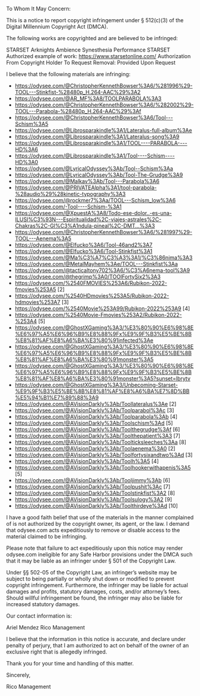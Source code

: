 
To Whom It May Concern:

This is a notice to report copyright infringement under § 512(c)(3) of the Digital Millennium Copyright Act (DMCA).

The following works are copyrighted and are believed to be infringed:

STARSET Arknights Ambience Synesthesia Performance
STARSET
Authorized example of work: https://www.starsetonline.com/
Authorization From Copyright Holder To Request Removal: Provided Upon Request

I believe that the following materials are infringing:


- https://odysee.com/@ChristopherKennethBowser%3A6/%281996%29-TOOL---Stinkfist-%28480p_H.264-AAC%29%3A2
- https://odysee.com/@AR_MF%3A8/TOOLPARABOLA%3A3
- https://odysee.com/@ChristopherKennethBowser%3A6/%282002%29-TOOL---Parabola-%28480p_H.264-AAC%29%3Af
- https://odysee.com/@ChristopherKennethBowser%3A6/Tool---Schism%3A5
- https://odysee.com/@Librosparakindle%3A1/Lateralus-full-album%3Ae
- https://odysee.com/@Librosparakindle%3A1/Lateralus-song%3A9
- https://odysee.com/@Librosparakindle%3A1/TOOL----PARABOLA----HD%3A6
- https://odysee.com/@Librosparakindle%3A1/Tool----Schism----HD%3A0
- https://odysee.com/@LyricalOdyssey%3Ab/Tool--Schism%3Aa
- https://odysee.com/@LyricalOdyssey%3Ab/Tool-The-Grudge%3A9
- https://odysee.com/@Malkav%3Ab/Tool---Parabola%3A6
- https://odysee.com/@PRIVATEAlpha%3A1/tool-parabola-%28audio%29%28kinetic-typography%3A3
- https://odysee.com/@rockmer7%3Aa/TOOL---Schism_low%3A6
- https://odysee.com/-Tool----Schism-%3A1
- https://odysee.com/@XpuestA%3A8/Todo-ese-dolor..-es-una-ILUSI%C3%93N---Espiritualidad%2C-viajes-astrales%2C-Chakras%2C-Gl%C3%A1ndula-pineal%2C-DMT...%3A3
- https://odysee.com/@ChristopherKennethBowser%3A6/%281997%29-TOOL---Aenema%3A5
- https://odysee.com/@Elfucko%3A6/Tool-46and2%3A7
- https://odysee.com/@Elfucko%3A6/Tool-Stinkfist%3A1
- https://odysee.com/@Ma%C3%A7%C3%A3%3A1/%C3%86nima%3A3
- https://odysee.com/@MetalMayhem%3Ae/TOOL---Stinkfist%3Aa
- https://odysee.com/@tacticaltony702%3A6/%C3%A6nema-tool%3A9
- https://odysee.com/@thegrimp%3A0/TOOlFortySix2%3A3
- https://odysee.com/%2540FMOVIES%253A6/Rubikon-2022-fmovies%253A5 [2]
- https://odysee.com/%2540HDmovies%253A5/Rubikon-2022-hdmovies%253A7 [3]
- https://odysee.com/%2540Movie%253A99/Rubikon-2022%253A9 [4]
- https://odysee.com/%2540Movie-Fmovies%253A2/Rubikon-2022-%253A4 [5]
- https://odysee.com/@GhostXGaming%3A3/%E3%80%90%E6%98%8E%E6%97%A5%E6%96%B9%E8%88%9Fx%E9%9F%B3%E5%BE%8B%E8%81%AF%E8%A6%BA%E3%80%91infected%3Ae
- https://odysee.com/@GhostXGaming%3A3/%E3%80%90%E6%98%8E%E6%97%A5%E6%96%B9%E8%88%9Fx%E9%9F%B3%E5%BE%8B%E8%81%AF%E8%A6%BA%E3%80%91monster%3A5
- https://odysee.com/@GhostXGaming%3A3/%E3%80%90%E6%98%8E%E6%97%A5%E6%96%B9%E8%88%9Fx%E9%9F%B3%E5%BE%8B%E8%81%AF%E8%A6%BA%E3%80%91monster%3A5?sunset=lbrytv
- https://odysee.com/@GhostXGaming%3A3/Unbecoming-Starset-%E9%9F%B3%E5%BE%8B%E8%81%AF%E8%A6%BA%E7%8D%BB%E5%94%B1%E7%89%88%3A9
- https://odysee.com/@AVisionDarkly%3Ab/Toollateralus%3Ae [2]
- https://odysee.com/@AVisionDarkly%3Ab/Toolparabol%3Ac [3]
- https://odysee.com/@AVisionDarkly%3Ab/Toolparabola%3Ab [4]
- https://odysee.com/@AVisionDarkly%3Ab/Toolschism%3Ad [5]
- https://odysee.com/@AVisionDarkly%3Ab/Toolthegrudge%3Af [6]
- https://odysee.com/@AVisionDarkly%3Ab/Toolthepatient%3A3 [7]
- https://odysee.com/@AVisionDarkly%3Ab/Toolticksleeches%3Aa [8]
- https://odysee.com/@AVisionDarkly%3Ab/Toolaenema%3A0 [2]
- https://odysee.com/@AVisionDarkly%3Ab/Toolfortysixandtwo%3Ad [3]
- https://odysee.com/@AVisionDarkly%3Ab/Toolh%3A5 [4]
- https://odysee.com/@AVisionDarkly%3Ab/Toolhookerwithapenis%3A5 [5]
- https://odysee.com/@AVisionDarkly%3Ab/Tooljimmy%3Ab [6]
- https://odysee.com/@AVisionDarkly%3Ab/Toolpushit%3Ac [7]
- https://odysee.com/@AVisionDarkly%3Ab/Toolstinkfist%3A2 [8]
- https://odysee.com/@AVisionDarkly%3Ab/Toolsulogy%3A2 [9]
- https://odysee.com/@AVisionDarkly%3Ab/Toolthirdeye%3Ad [10]


I have a good faith belief that use of the materials in the manner complained of is not authorized by the copyright owner, its agent, or the law. I demand that odysee.com acts expeditiously to remove or disable access to the material claimed to be infringing.

Please note that failure to act expeditiously upon this notice may render odysee.com ineligible for any Safe Harbor provisions under the DMCA such that it may be liable as an infringer under § 501 of the Copyright Law.

Under §§ 502-05 of the Copyright Law, an infringer’s website may be subject to being partially or wholly shut down or modified to prevent copyright infringement. Furthermore, the infringer may be liable for actual damages and profits, statutory damages, costs, and/or attorney’s fees. Should willful infringement be found, the infringer may also be liable for increased statutory damages.

Our contact information is:

Ariel Mendez
Rico Management
<personal information hidden>
C/O Fearless Records

I believe that the information in this notice is accurate, and declare under penalty of perjury, that I am authorized to act on behalf of the owner of an exclusive right that is allegedly infringed.

Thank you for your time and handling of this matter.


Sincerely,

Rico Management 
